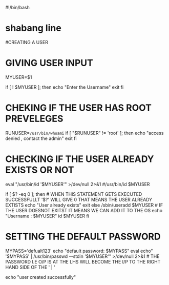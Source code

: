 #!/bin/bash 
# shabang line
#CREATING A USER

# GIVING USER INPUT
MYUSER=$1

if [ ! $MYUSER ]; then
        echo "Enter the Username"
        exit
fi

# CHEKING IF THE USER HAS ROOT PREVELEGES

RUNUSER=`/usr/bin/whoami`
if [ "$RUNUSER" != 'root' ]; then
        echo "access denied , contact the admin"
        exit
fi

# CHECKING IF THE USER ALREADY EXISTS OR NOT

eval "/usr/bin/id '$MYUSER'" >/dev/null 2>&1
#/usr/bin/id $MYUSER

if [ $? -eq 0 ]; then # WHEN THIS STATEMENT GETS EXECUTED SUCCESSFULLT '$?' WILL GIVE 0 THAT MEANS THE USER ALREADY EXTISTS
        echo "User already exists"
        exit
else
        /sbin/useradd $MYUSER # IF THE USER DOESNOT EXITST IT MEANS WE CAN ADD IT TO THE OS
        echo "Username : $MYUSER"
        id $MYUSER
fi

# SETTING THE DEFAULT PASSWORD
MYPASS='defualt123'
echo "default password: $MYPASS"
eval echo" '$MYPASS' | /usr/bin/passwd --stdin '$MYUSER'" >/dev/null 2>&1 # THE PASSWORD I.E O/P IS AT THE LHS WILL BECOME THE I/P TO THE RIGHT HAND SIDE OF THE ' | ' 

echo "user created successfully"
